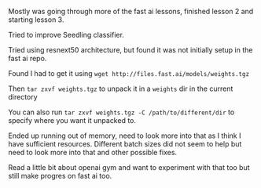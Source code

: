Mostly was going through more of the fast ai lessons, finished lesson 2 and starting lesson 3.

Tried to improve Seedling classifier.

Tried using resnext50 architecture, but found it was not initially setup in the  fast ai repo.

Found I had to get it using `wget http://files.fast.ai/models/weights.tgz`

Then `tar zxvf weights.tgz` to unpack it in a `weights` dir in the current directory

You can also run `tar zxvf weights.tgz -C /path/to/different/dir` to specify where you want it unpacked to.

Ended up running out of memory, need to look more into that as I think I have sufficient resources. Different batch sizes did not seem to help but need to look more into that and other possible fixes.

Read a little bit about openai gym and want to experiment with that too but still make progres on fast ai too.
